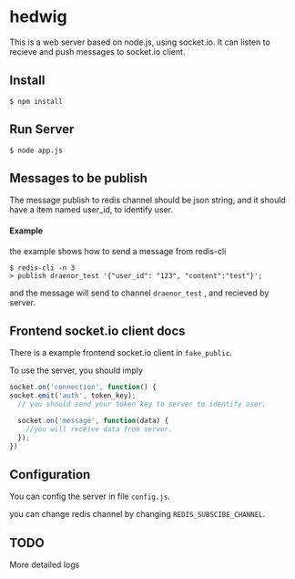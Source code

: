 hedwig
======

This is a web server based on node.js, using socket.io. It can listen to recieve and push messages to socket.io client.

Install
-------

    $ npm install

Run Server
----------

    $ node app.js

Messages to be publish
----------------------

The message publish to redis channel should be json string, and it should have a item named user_id, to identify user.

#### Example

the example shows how to send a message from redis-cli

    $ redis-cli -n 3
    > publish draenor_test '{"user_id": "123", "content":"test"}';

and the message will send to channel `draenor_test` , and recieved by server.

Frontend socket.io client docs
------------------------------

There is a example frontend socket.io client in `fake_public`.

To use the server, you should imply

```javascript
socket.on('connection', function() {
socket.emit('auth', token_key);
  // you should send your token key to server to identify user.

  socket.on('message', function(data) {
    //you will receive data from server.
  });
})
```

Configuration
-------------

You can config the server in file `config.js`.

you can change redis channel by changing `REDIS_SUBSCIBE_CHANNEL`.

TODO
----

More detailed logs
